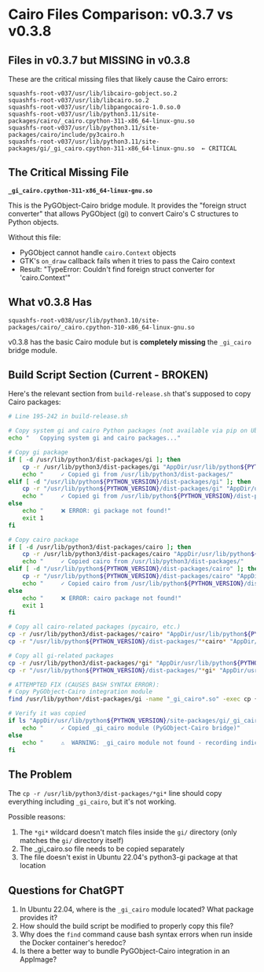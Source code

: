 # Cairo Files Comparison: v0.3.7 vs v0.3.8

## Files in v0.3.7 but MISSING in v0.3.8

These are the critical missing files that likely cause the Cairo errors:

```
squashfs-root-v037/usr/lib/libcairo-gobject.so.2
squashfs-root-v037/usr/lib/libcairo.so.2
squashfs-root-v037/usr/lib/libpangocairo-1.0.so.0
squashfs-root-v037/usr/lib/python3.11/site-packages/cairo/_cairo.cpython-311-x86_64-linux-gnu.so
squashfs-root-v037/usr/lib/python3.11/site-packages/cairo/include/py3cairo.h
squashfs-root-v037/usr/lib/python3.11/site-packages/gi/_gi_cairo.cpython-311-x86_64-linux-gnu.so  ← CRITICAL
```

## The Critical Missing File

**`_gi_cairo.cpython-311-x86_64-linux-gnu.so`**

This is the PyGObject-Cairo bridge module. It provides the "foreign struct converter" that allows PyGObject (gi) to convert Cairo's C structures to Python objects.

Without this file:
- PyGObject cannot handle `cairo.Context` objects
- GTK's `on_draw` callback fails when it tries to pass the Cairo context
- Result: "TypeError: Couldn't find foreign struct converter for 'cairo.Context'"

## What v0.3.8 Has

```
squashfs-root-v038/usr/lib/python3.10/site-packages/cairo/_cairo.cpython-310-x86_64-linux-gnu.so
```

v0.3.8 has the basic Cairo module but is **completely missing** the `_gi_cairo` bridge module.

## Build Script Section (Current - BROKEN)

Here's the relevant section from `build-release.sh` that's supposed to copy Cairo packages:

```bash
# Line 195-242 in build-release.sh

# Copy system gi and cairo Python packages (not available via pip on Ubuntu 22.04)
echo "   Copying system gi and cairo packages..."

# Copy gi package
if [ -d /usr/lib/python3/dist-packages/gi ]; then
    cp -r /usr/lib/python3/dist-packages/gi "AppDir/usr/lib/python${PYTHON_VERSION}/site-packages/"
    echo "     ✓ Copied gi from /usr/lib/python3/dist-packages/"
elif [ -d "/usr/lib/python${PYTHON_VERSION}/dist-packages/gi" ]; then
    cp -r "/usr/lib/python${PYTHON_VERSION}/dist-packages/gi" "AppDir/usr/lib/python${PYTHON_VERSION}/site-packages/"
    echo "     ✓ Copied gi from /usr/lib/python${PYTHON_VERSION}/dist-packages/"
else
    echo "     ❌ ERROR: gi package not found!"
    exit 1
fi

# Copy cairo package
if [ -d /usr/lib/python3/dist-packages/cairo ]; then
    cp -r /usr/lib/python3/dist-packages/cairo "AppDir/usr/lib/python${PYTHON_VERSION}/site-packages/"
    echo "     ✓ Copied cairo from /usr/lib/python3/dist-packages/"
elif [ -d "/usr/lib/python${PYTHON_VERSION}/dist-packages/cairo" ]; then
    cp -r "/usr/lib/python${PYTHON_VERSION}/dist-packages/cairo" "AppDir/usr/lib/python${PYTHON_VERSION}/site-packages/"
    echo "     ✓ Copied cairo from /usr/lib/python${PYTHON_VERSION}/dist-packages/"
else
    echo "     ❌ ERROR: cairo package not found!"
    exit 1
fi

# Copy all cairo-related packages (pycairo, etc.)
cp -r /usr/lib/python3/dist-packages/*cairo* "AppDir/usr/lib/python${PYTHON_VERSION}/site-packages/" 2>/dev/null || true
cp -r "/usr/lib/python${PYTHON_VERSION}/dist-packages/"*cairo* "AppDir/usr/lib/python${PYTHON_VERSION}/site-packages/" 2>/dev/null || true

# Copy all gi-related packages
cp -r /usr/lib/python3/dist-packages/*gi* "AppDir/usr/lib/python${PYTHON_VERSION}/site-packages/" 2>/dev/null || true
cp -r "/usr/lib/python${PYTHON_VERSION}/dist-packages/"*gi* "AppDir/usr/lib/python${PYTHON_VERSION}/site-packages/" 2>/dev/null || true

# ATTEMPTED FIX (CAUSES BASH SYNTAX ERROR):
# Copy PyGObject-Cairo integration module
find /usr/lib/python*/dist-packages/gi -name "_gi_cairo*.so" -exec cp {} "AppDir/usr/lib/python${PYTHON_VERSION}/site-packages/gi/" \; 2>/dev/null || true

# Verify it was copied
if ls "AppDir/usr/lib/python${PYTHON_VERSION}/site-packages/gi/_gi_cairo"*.so >/dev/null 2>&1; then
    echo "     ✓ Copied _gi_cairo module (PyGObject-Cairo bridge)"
else
    echo "     ⚠️  WARNING: _gi_cairo module not found - recording indicator may not work"
fi
```

## The Problem

The `cp -r /usr/lib/python3/dist-packages/*gi*` line should copy everything including `_gi_cairo`, but it's not working.

Possible reasons:
1. The `*gi*` wildcard doesn't match files inside the `gi/` directory (only matches the `gi/` directory itself)
2. The _gi_cairo.so file needs to be copied separately
3. The file doesn't exist in Ubuntu 22.04's python3-gi package at that location

## Questions for ChatGPT

1. In Ubuntu 22.04, where is the `_gi_cairo` module located? What package provides it?
2. How should the build script be modified to properly copy this file?
3. Why does the `find` command cause bash syntax errors when run inside the Docker container's heredoc?
4. Is there a better way to bundle PyGObject-Cairo integration in an AppImage?
